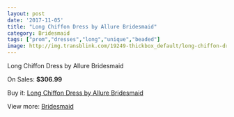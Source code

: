 ```yaml
---
layout: post
date: '2017-11-05'
title: "Long Chiffon Dress by Allure Bridesmaid"
category: Bridesmaid
tags: ["prom","dresses","long","unique","beaded"]
image: http://img.transblink.com/19249-thickbox_default/long-chiffon-dress-by-allure-bridesmaid.jpg
---
```

Long Chiffon Dress by Allure Bridesmaid

On Sales: **$306.99**
<a href="https://www.transblink.com/en/bridesmaid/6024-long-chiffon-dress-by-allure-bridesmaid.html"><amp-img layout="responsive" width="600" height="600" src="//img.transblink.com/19249-thickbox_default/long-chiffon-dress-by-allure-bridesmaid.jpg" alt="Long Chiffon Dress by Allure Bridesmaid 0" /></a>

Buy it: [Long Chiffon Dress by Allure Bridesmaid](https://www.transblink.com/en/bridesmaid/6024-long-chiffon-dress-by-allure-bridesmaid.html "Long Chiffon Dress by Allure Bridesmaid")

View more: [Bridesmaid](https://www.transblink.com/en/4-bridesmaid "Bridesmaid")